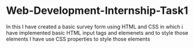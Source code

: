 # Web-Development-Internship-Task1
In this I have created a basic survey form using HTML and CSS in which i have implemented basic HTML input tags and elemenets and to style those elements I have use CSS properties to style those elements
